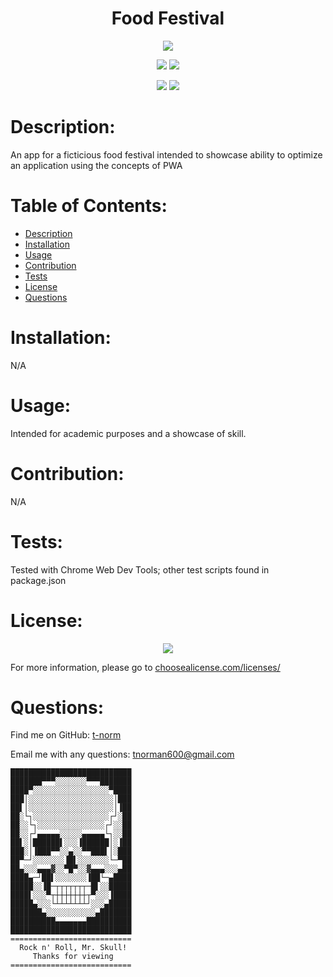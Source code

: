 # <h1 align="center">Food Festival</h1>

<p align="center"><img src="https://img.shields.io/badge/License-GNU GPLv3-blue?style=plastic" /></p>
<p align="center">
    <img src="https://img.shields.io/badge/Skillset-Full%20Stack%20Dev-blue?style=plastic" />
    <img src="https://img.shields.io/badge/Skillset-Progressive%20Web%20App-blue?style=plastic" />
</p>
<p align="center">
    <img src="https://img.shields.io/badge/Made%20With-Web%20Pack-blue?style=plastic" />
    <img src="https://img.shields.io/badge/Made%20With-Chrome%20Dev%20Tools-blue?style=plastic" />
</p>


# Description:
An app for a ficticious food festival intended to showcase ability to optimize an application using the concepts of PWA

# Table of Contents:
- [Description](#description)
- [Installation](#installation)
- [Usage](#usage)
- [Contribution](#contribution)
- [Tests](#tests)
- [License](#license)
- [Questions](#questions)

# Installation:
N/A

# Usage:
Intended for academic purposes and a showcase of skill.

# Contribution:
N/A

# Tests:
Tested with Chrome Web Dev Tools; other test scripts found in package.json

# License:
<p align="center"><img src="https://img.shields.io/badge/License-GNU GPLv3-blue?style=plastic" /></p>

For more information, please go to <a href="https://choosealicense.com/licenses/" target="_blank">choosealicense.com/licenses/</a>

# Questions:
Find me on GitHub: [t-norm](https://github.com/t-norm)

Email me with any questions: tnorman600@gmail.com
```
███████████████████████████
███████▀▀▀░░░░░░░▀▀▀███████
████▀░░░░░░░░░░░░░░░░░▀████
███│░░░░░░░░░░░░░░░░░░░│███
██▌│░░░░░░░░░░░░░░░░░░░│▐██
██░└┐░░░░░░░░░░░░░░░░░┌┘░██
██░░└┐░░░░░░░░░░░░░░░┌┘░░██
██░░┌┘▄▄▄▄▄░░░░░▄▄▄▄▄└┐░░██
██▌░│██████▌░░░▐██████│░▐██
███░│▐███▀▀░░▄░░▀▀███▌│░███
██▀─┘░░░░░░░▐█▌░░░░░░░└─▀██
██▄░░░▄▄▄▓░░▀█▀░░▓▄▄▄░░░▄██
████▄─┘██▌░░░░░░░▐██└─▄████
█████░░▐█─┬┬┬┬┬┬┬─█▌░░█████
████▌░░░▀┬┼┼┼┼┼┼┼┬▀░░░▐████
█████▄░░░└┴┴┴┴┴┴┴┘░░░▄█████
███████▄░░░░░░░░░░░▄███████
██████████▄▄▄▄▄▄▄██████████
███████████████████████████
===========================
  Rock n' Roll, Mr. Skull!
     Thanks for viewing
===========================
```